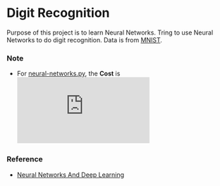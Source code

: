 # Digit Recognition

Purpose of this project is to learn Neural Networks. Tring to use Neural Networks to do digit recognition. Data is from [MNIST](http://yann.lecun.com/exdb/mnist/). 

### Note
 - For [neural-networks.py](https://github.com/linghuazaii/digit-recognition/blob/master/neural-networks.py), the **Cost** is ![](http://latex.codecogs.com/gif.latex?Cost%3D%5Cfrac%20%7B%28y%20-%20a%29%5E2%7D%7B2%7D)

### Reference
 - [Neural Networks And Deep Learning](http://neuralnetworksanddeeplearning.com)
